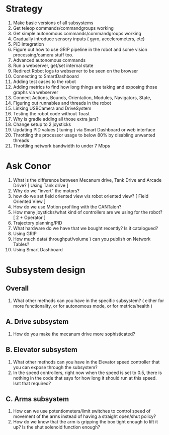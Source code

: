 # Strategy

1. Make basic versions of all subsystems 
2. Get teleop commands/commandgroups working
3. Get simple autonomous commands/commandgroups working
4. Gradually introduce sensory inputs ( gyro, accelerometers, etc)
5. PID integration
6. Figure out how to use GRIP pipeline in the robot and some vision processing/camera stuff too.
7. Advanced autonomous commands 
8. Run a webserver, get/set internal state
9. Redirect Robot logs to webserver to be seen on the browser
10. Connecting to SmartDashboard
11. Adding test cases to the robot 
12. Adding metrics to find how long things are taking and exposing those graphs via webserver
13. Connect Actions, Bounds, Orientation, Modules, Navigators, State,  
14. Figuring out runnables and threads in the robot
15. Linking USBCamera and DriveSystem
16. Testing the robot code without Toast
17. Why is gradle adding all those extra jars?
18. Change setup to 2 joysticks 
19. Updating PID values ( tuning ) via Smart Dashboard or web interface
20. Throttling the processor usage to below 80% by disabling unwanted threads
21. Throttling network bandwidth to under 7 Mbps

# Ask Conor

1. What is the difference between Mecanum drive, Tank Drive and Arcade Drive? [ Using Tank drive ]
2. Why do we "invert" the motors? 
3. how do we set field oriented view v/s robot oriented view? [ Field Oriented View ]
4. How do we use Motion profiling with the CANTalon?
5. How many joysticks/what kind of controllers are we using for the robot? [ 2 + Operator ]
6. Trajectory planning/PID 
7. What hardware do we have that we bought recently? Is it catalogued?
8. Using GRIP
9. How much data( throughput/volume ) can you publish on Network Tables?
10. Using Smart Dashboard

# Subsystem design

## Overall

1. What other methods can you have in the specific subsystem? ( either for more functionality, or for autonomous mode, or for metrics/health )

## A. Drive subsystem

1. How do you make the mecanum drive more sophisticated?

## B. Elevator subsystem

1. What other methods can you have in the Elevator speed controller that you can expose through the subsystem?
2. In the speed controllers, right now when the speed is set to 0.5, there is nothing in the code that says for how long it should run at this speed. Isnt that required?

## C. Arms subsystem

1. How can we use potentiometers/limit switches to control speed of movement of the arms instead of having a straight open/shut policy?
2. How do we know that the arm is gripping the box tight enough to lift it up? Is the shut solenoid function enough?